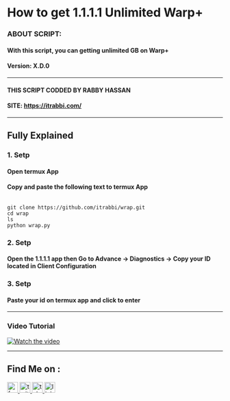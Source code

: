 # How to get 1.1.1.1 Unlimited Warp+ 

### ABOUT SCRIPT: 
#### With this script, you can getting unlimited GB on Warp+
#### Version: X.D.0
------------------------
#### THIS SCRIPT CODDED BY RABBY HASSAN
#### SITE: https://itrabbi.com/

------------------------
## Fully Explained
### 1. Setp
#### Open termux App
#### Copy and paste the following text to termux App
```

git clone https://github.com/itrabbi/wrap.git
cd wrap
ls
python wrap.py
```

### 2. Setp
#### Open the 1.1.1.1 app then Go to Advance -> Diagnostics -> Copy your ID located in Client Configuration

### 3. Setp
#### Paste your id on termux app and click to enter
------------------------
### Video Tutorial
[![Watch the video](https://img.youtube.com/vi/AIPothvFceU/maxresdefault.jpg)](https://youtu.be/xCvR3oTMuBY)

------------------------
## Find Me on :
<div align="left">
  <a href="https://facebook.com/itrabbix/" target="_blank">
    <img src="https://img.shields.io/static/v1?message=Facebook&logo=facebook&label=&color=1877F2&logoColor=white&labelColor=&style=for-the-badge" height="25" alt="facebook logo"  />
  </a>
  <a href="https://x.com/itrabbix" target="_blank">
    <img src="https://img.shields.io/static/v1?message=Twitter&logo=twitter&label=&color=1DA1F2&logoColor=white&labelColor=&style=for-the-badge" height="25" alt="twitter logo"  />
  </a>
  <a href="https://t.me/rabbisudo" target="_blank">
    <img src="https://img.shields.io/static/v1?message=Telegram&logo=telegram&label=&color=2CA5E0&logoColor=white&labelColor=&style=for-the-badge" height="25" alt="telegram logo"  />
  </a>
  <a href="https://linkedin.com/in/itrabbi/" target="_blank">
    <img src="https://img.shields.io/static/v1?message=LinkedIn&logo=linkedin&label=&color=0077B5&logoColor=white&labelColor=&style=for-the-badge" height="25" alt="linkedin logo"  />
  </a>
</div>
